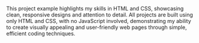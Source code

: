 This project example highlights my skills in HTML and CSS, showcasing clean, responsive designs and attention to detail. All projects are built using only HTML and CSS, with no JavaScript involved, demonstrating my ability to create visually appealing and user-friendly web pages through simple, efficient coding techniques.
